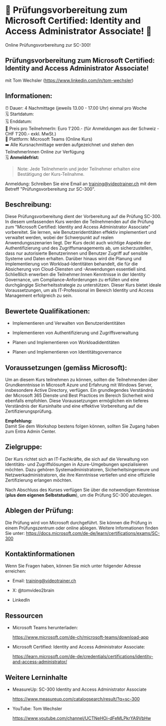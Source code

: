 # 📢 Prüfungsvorbereitung zum Microsoft Certified: Identity and Access Administrator Associate! 📢
Online Prüfungsvorbereitung zur SC-300!

## Prüfungsvorbereitung zum Microsoft Certified: Identity and Access Administrator Associate!
mit Tom Wechsler (https://www.linkedin.com/in/tom-wechsler)

## Informationen:
⏰ Dauer: 4 Nachmittage (jeweils 13.00 - 17.00 Uhr) einmal pro Woche  
🗓️ Startdatum:   
🗓️ Enddatum:    
💸 Preis pro TeilnehmerIn: Euro 1'200.- (für Anmeldungen aus der Schweiz - CHF 1'200.- exkl. MwSt.)  
📍 Plattform: Microsoft Teams (Online Kurs)  
➡️ Alle Kursnachmittage werden aufgezeichnet und stehen den TeilnehmerInnen Online zur Verfügung  
🗓️ **Anmeldefrist:**  

> Note: Jede Teilnehmerin und jeder Teilnehmer erhalten eine Bestätigung der Kurs-Teilnahme.

Anmeldung: Schreiben Sie eine Email an training@videotrainer.ch mit dem Betreff "Prüfungsvorbereitung zur SC-300".  

## Beschreibung:
Diese Prüfungsvorbereitung dient der Vorbereitung auf die Prüfung SC-300. In diesem umfassenden Kurs werden die Teilnehmenden auf die Prüfung zum "Microsoft Certified: Identity and Access Administrator Associate" vorbereitet. Sie lernen, wie Benutzeridentitäten effektiv implementiert und verwaltet werden, wobei der Schwerpunkt auf realen Anwendungsszenarien liegt. Der Kurs deckt auch wichtige Aspekte der Authentifizierung und des Zugriffsmanagements ab, um sicherzustellen, dass nur autorisierte Benutzerinnen und Benutzer Zugriff auf sensible Systeme und Daten erhalten. Darüber hinaus wird die Planung und Implementierung von Workload-Identitäten behandelt, die für die Absicherung von Cloud-Diensten und -Anwendungen essentiell sind. Schließlich erwerben die Teilnehmer:Innen Kenntnisse in der Identity Governance, um Compliance-Anforderungen zu erfüllen und eine durchgängige Sicherheitsstrategie zu unterstützen. Dieser Kurs bietet ideale Voraussetzungen, um als IT-Professional im Bereich Identity und Access Management erfolgreich zu sein.

## Bewertete Qualifikationen:
- Implementieren und Verwalten von Benutzeridentitäten

- Implementieren von Authentifizierung und Zugriffsverwaltung 

- Planen und Implementieren von Workloadidentitäten

- Planen und Implementieren von Identitätsgovernance

## Voraussetzungen (gemäss Microsoft):
Um an diesem Kurs teilnehmen zu können, sollten die Teilnehmenden über Grundkenntnisse in Microsoft Azure und Erfahrung mit Windows Server, insbesondere Active Directory, verfügen. Ein grundlegendes Verständnis der Microsoft 365 Dienste und Best Practices im Bereich Sicherheit wird ebenfalls empfohlen. Diese Voraussetzungen ermöglichen ein tieferes Verständnis der Kursinhalte und eine effektive Vorbereitung auf die Zertifizierungsprüfung.

**Empfehlung:**  
Damit Sie dem Workshop bestens folgen können, sollten Sie Zugang haben zum Entra Admin Center.

## Zielgruppe:
Der Kurs richtet sich an IT-Fachkräfte, die sich auf die Verwaltung von Identitäts- und Zugriffslösungen in Azure-Umgebungen spezialisieren möchten. Dazu gehören Systemadministratoren, Sicherheitsingenieure und Netzwerkadministratoren, die ihre Kenntnisse vertiefen und eine offizielle Zertifizierung erlangen möchten.  

Nach Abschluss des Kurses verfügen Sie über die notwendigen Kenntnisse (**plus dem eigenen Selbststudium**), um die Prüfung SC-300 abzulegen.

## Ablegen der Prüfung:
Die Prüfung wird von Microsoft durchgeführt. Sie können die Prüfung in einem Prüfungszentrum oder online ablegen. Weitere Informationen finden Sie unter: 
https://docs.microsoft.com/de-de/learn/certifications/exams/SC-300

## Kontaktinformationen
Wenn Sie Fragen haben, können Sie mich unter folgender Adresse erreichen:

- Email: training@videotrainer.ch

- X: @tomvideo2brain

- LinkedIn

## Ressourcen
- Microsoft Teams herunterladen:

  https://www.microsoft.com/de-ch/microsoft-teams/download-app

- Microsoft Certified: Identity and Access Administrator Associate:

  https://learn.microsoft.com/de-de/credentials/certifications/identity-and-access-administrator/

## Weitere Lerninhalte
- MeasureUp: SC-300 Identity and Access Administrator Associate

  https://www.measureup.com/catalogsearch/result/?q=sc-300

- YouTube: Tom Wechsler
  
  https://www.youtube.com/channel/UCTNeHOi-dFeMLPkrYA9VbHw
